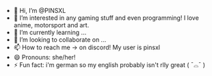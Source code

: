 - 👋 Hi, I’m @PINSXL
- 👀 I’m interested in any gaming stuff and even programming! I love anime, motorsport and art.
- 🌱 I’m currently learning ...
- 💞️ I’m looking to collaborate on ...
- 📫 How to reach me → on discord! My user is pinsxl
- 😄 Pronouns: she/her!
- ⚡ Fun fact: i'm german so my english probably isn't rlly great ( ¯⌓¯ )
<!---
PINSXL/PINSXL is a ✨ special ✨ repository because its `README.md` (this file) appears on your GitHub profile.
You can click the Preview link to take a look at your changes.
--->
